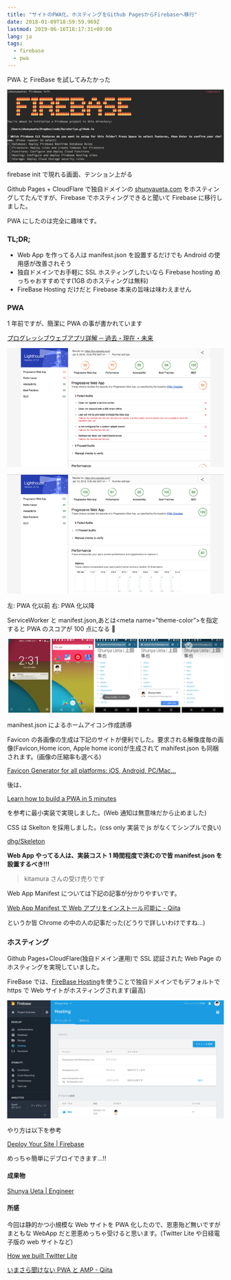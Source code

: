 ```yaml
---
title: "サイトのPWA化、ホスティングをGithub PagesからFirebaseへ移行"
date: 2018-01-09T18:59:59.969Z
lastmod: 2019-06-16T18:17:31+09:00
lang: ja
tags:
  - firebase
  - pwa
---
```


PWA と FireBase を試してみたかった

![image](/posts/2018-01-09/images/1.png)

firebase init で現れる画面、テンション上がる

Github Pages + CloudFlare で独自ドメインの [shunyaueta.com](https://shunyaueta.com/) をホスティングしてたんですが、Firebase でホスティングできると聞いて Firebase に移行しました。

PWA にしたのは完全に趣味です。

### TL;DR;

- Web App を作ってる人は manifest.json を設置するだけでも Android の使用感が改善されそう
- 独自ドメインでお手軽に SSL ホスティングしたいなら Firebase hosting めっちゃおすすめです(1GB のホスティングは無料)
- FireBase Hosting だけだと Firebase 本来の旨味は味わえません

### PWA

1 年前ですが、簡潔に PWA の事が書かれています

[プログレッシブウェブアプリ詳解 ─ 過去・現在・未来](https://html5experts.jp/agektmr/20527/)

![image](/posts/2018-01-09/images/2.png)

![image](/posts/2018-01-09/images/3.png)

左: PWA 化以前 右: PWA 化以降

ServiceWorker と manifest.json,あとは&lt;meta name=”theme-color”&gt;を指定すると PWA のスコアが 100 点になる 🎉

![image](/posts/2018-01-09/images/4.png)

manihest.json によるホームアイコン作成誘導

Favicon の各画像の生成は下記のサイトが便利でした。要求される解像度毎の画像(Favicon,Home icon, Apple home icon)が生成されて mahifest.json も同梱されます。(画像の圧縮率も選べる)

[Favicon Generator for all platforms: iOS, Android, PC/Mac...](https://realfavicongenerator.net/)

後は、

[Learn how to build a PWA in 5 minutes](https://medium.com/dev-channel/learn-how-to-build-a-pwa-in-under-5-minutes-c860ad406ed)

を参考に最小実装で実現しました。(Web 通知は無意味だから止めました)

CSS は Skelton を採用しました。(css only 実装で js がなくてシンプルで良い)

[dhg/Skeleton](https://github.com/dhg/Skeleton)

**Web App やってる人は、実装コスト 1 時間程度で済むので皆 manifest.json を設置するべき!!!**

> [](https://twitter.com/agektmr/status/894753854373351424)
> kitamura さんの受け売りです

Web App Manifest については下記の記事が分かりやすいです。

[Web App Manifest で Web アプリをインストール可能に - Qiita](https://qiita.com/horo/items/ff665e4a6613e7684f8f)

というか皆 Chrome の中の人の記事だった(どうりで詳しいわけですね…)

### ホスティング

Github Pages+CloudFlare(独自ドメイン運用)で SSL 認証された Web Page のホスティングを実現していました。

FireBase では、[FireBase Hosting](https://firebase.google.com/docs/hosting/)を使うことで独自ドメインでもデフォルトで https で Web サイトがホスティングされます(最高)

![image](/posts/2018-01-09/images/5.png)

やり方は以下を参考

[Deploy Your Site | Firebase](https://firebase.google.com/docs/hosting/deploying)

めっちゃ簡単にデブロイできます…!!

#### 成果物

[Shunya Ueta | Engineer](https://shunyaueta.com/)

#### 所感

今回は静的かつ小規模な Web サイトを PWA 化したので、恩恵殆ど無いですがまともな WebApp だと恩恵めっちゃ受けると思います。(Twitter Lite や日経電子版の web サイトなど)

[How we built Twitter Lite](https://blog.twitter.com/engineering/en_us/topics/open-source/2017/how-we-built-twitter-lite.html)

[いまさら聞けない PWA と AMP - Qiita](https://qiita.com/edwardkenfox/items/4c0b9550ffa48c1f0445)
